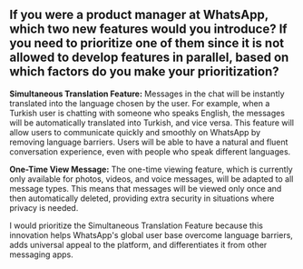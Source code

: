 ## If you were a product manager at WhatsApp, which two new features would you introduce? If you need to prioritize one of them since it is not allowed to develop features in parallel, based on which factors do you make your prioritization? 

**Simultaneous Translation Feature:** Messages in the chat will be instantly translated into the language chosen by the user. For example, when a Turkish user is chatting with someone who speaks English, the messages will be automatically translated into Turkish, and vice versa. This feature will allow users to communicate quickly and smoothly on WhatsApp by removing language barriers. Users will be able to have a natural and fluent conversation experience, even with people who speak different languages.

**One-Time View Message:** The one-time viewing feature, which is currently only available for photos, videos, and voice messages, will be adapted to all message types. This means that messages will be viewed only once and then automatically deleted, providing extra security in situations where privacy is needed.

I would prioritize the Simultaneous Translation Feature because this innovation helps WhatsApp's global user base overcome language barriers, adds universal appeal to the platform, and differentiates it from other messaging apps.